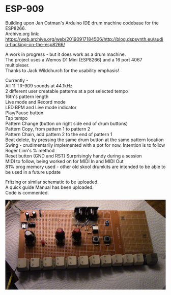 # ESP-909
Building upon Jan Ostman's Arduino IDE drum machine codebase for the ESP8266. <br>
Archive.org link: https://web.archive.org/web/20190917184506/http://blog.dspsynth.eu/audio-hacking-on-the-esp8266/


A work in progress - but it does work as a drum machine. <br>
The project uses a Wemos D1 Mini (ESP8266) and a 16 port 4067 multiplexer. <br>
Thanks to Jack Wildchurch for the usability emphasis!

Currently - <br>
All 11 TR-909 sounds at 44.1kHz <br>
2 different user creatable patterns at a pot selected tempo <br>
16th's pattern length <br>
Live mode and Record mode  <br>
LED BPM and Live mode indicator <br>
Play/Pause button <br>
Tap tempo <br>
Pattern Change (button on right side end of drum buttons) <br>
Pattern Copy, from pattern 1 to pattern 2 <br>
Pattern Chain, add pattern 2 to the end of pattern 1 <br>
Beat delete, by pressing the same drum button at the same pattern location <br>
Swing - crudimentarily implemented with a pot for now. Intention is to follow Roger Linn's % method <br>
Reset button (GND and RST) Surprisingly handy during a session <br>
MIDI to follow, being worked on for MIDI In and MIDI Out <br>
81% prog memory used - other old skool drumkits are intended to be able to be used in a future update <br>

Fritzing or similar schematic to be uploaded. <br>
A quick guide Manual has been uploaded. <br>
Code is commented. <br>

<img src ="./IMG_3746.JPG" raw=true />


